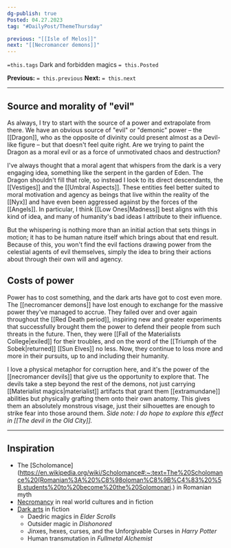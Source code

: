 ```yaml
---
dg-publish: true
Posted: 04.27.2023
tag: "#DailyPost/ThemeThursday"

previous: "[[Isle of Melos]]"
next: "[[Necromancer demons]]"
---
```

`=this.tags` Dark and forbidden magics
`= this.Posted`

**Previous:** `= this.previous`
**Next:** `= this.next`

---

## Source and morality of "evil"

As always, I try to start with the source of a power and extrapolate from there. We have an obvious source of "evil" or "demonic" power – the [[Dragon]], who as the opposite of divinity could present almost as a Devil-like figure – but that doesn't feel quite right. Are we trying to paint the Dragon as a moral evil or as a force of unmotivated chaos and destruction?

I've always thought that a moral agent that whispers from the dark is a very engaging idea, something like the serpent in the garden of Eden. The Dragon shouldn't fill that role, so instead I look to its direct descendants, the [[Vestiges]] and the [[Umbral Aspects]]. These entities feel better suited to moral motivation and agency as beings that live within the reality of the [[Nyx]] and have even been aggressed against by the forces of the [[Angels]]. In particular, I think [[Low Ones|Madness]] best aligns with this kind of idea, and many of humanity's bad ideas I attribute to their influence.

But the whispering is nothing more than an initial action that sets things in motion; it has to be human nature itself which brings about that end result. Because of this, you won't find the evil factions drawing power from the celestial agents of evil themselves, simply the idea to bring their actions about through their own will and agency.

## Costs of power

Power has to cost something, and the dark arts have got to cost even more. The [[necromancer demons]] have lost enough to exchange for the massive power they've managed to accrue. They failed over and over again throughout the [[Red Death period]], inspiring new and greater experiments that successfully brought them the power to defend their people from such threats in the future. Then, they were [[Fall of the Materialists College|exiled]] for their troubles, and on the word of the [[Triumph of the Sobek|returned]] [[Sun Elves]] no less. Now, they continue to loss more and more in their pursuits, up to and including their humanity.

I love a physical metaphor for corruption here, and it's the power of the [[necromancer devils]] that give us the opportunity to explore that. The devils take a step beyond the rest of the demons, not just carrying [[Materialist magics|materialist]] artifacts that grant them [[extramundane]] abilities but physically grafting them onto their own anatomy. This gives them an absolutely monstrous visage, just their silhouettes are enough to strike fear into those around them. *Side note: I do hope to explore this effect in [[The devil in the Old City]].*

---

## Inspiration
- The [Scholomance](https://en.wikipedia.org/wiki/Scholomance#:~:text=The%20Scholomance%20(Romanian%3A%20%C8%98oloman%C8%9B%C4%83%20%5B,students%20to%20become%20the%20Solomonari.) in Romanian myth
- [Necromancy](https://en.wikipedia.org/wiki/Necromancy) in real world cultures and in fiction
- [Dark arts](https://en.wikipedia.org/wiki/Dark_arts) in fiction
    - Daedric magics in *Elder Scrolls*
    - Outsider magic in *Dishonored*
    - Jinxes, hexes, curses, and the Unforgivable Curses in *Harry Potter*
    - Human transmutation in *Fullmetal Alchemist*